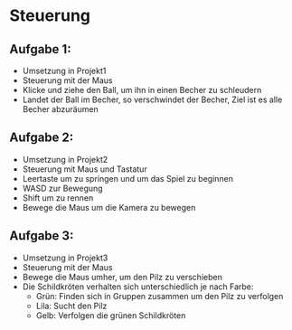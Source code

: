 # Steuerung
## Aufgabe 1:
- Umsetzung in Projekt1
- Steuerung mit der Maus
- Klicke und ziehe den Ball, um ihn in einen Becher zu schleudern
- Landet der Ball im Becher, so verschwindet der Becher, Ziel ist es alle Becher abzuräumen

## Aufgabe 2:
- Umsetzung in Projekt2
- Steuerung mit Maus und Tastatur
- Leertaste um zu springen und um das Spiel zu beginnen
- WASD zur Bewegung
- Shift um zu rennen
- Bewege die Maus um die Kamera zu bewegen

## Aufgabe 3:
- Umsetzung in Projekt3
- Steuerung mit der Maus
- Bewege die Maus umher, um den Pilz zu verschieben
- Die Schildkröten verhalten sich unterschiedlich je nach Farbe:
    - Grün: Finden sich in Gruppen zusammen um den Pilz zu verfolgen
    - Lila: Sucht den Pilz
    - Gelb: Verfolgen die grünen Schildkröten

